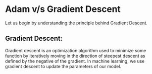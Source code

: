 # Adam v/s Gradient Descent

Let us begin by understanding the principle behind Gradient Descent.

## Gradient Descent:
Gradient descent is an optimization algorithm used to minimize some function by iteratively moving in the direction of steepest descent as defined by the negative of the gradient. In machine learning, we use gradient descent to update the parameters of our model. 
